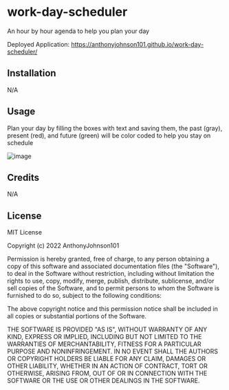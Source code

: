 # work-day-scheduler
An hour by hour agenda to help you plan your day

Deployed Application: https://anthonyjohnson101.github.io/work-day-scheduler/

## Installation

N/A

## Usage

Plan your day by filling the boxes with text and saving them, the past (gray), present (red), and future (green) will be color coded to help you stay on schedule

![image](https://user-images.githubusercontent.com/116526152/210303611-12de4abc-2740-4da8-aa16-1fae62287650.png)

## Credits

N/A

## License

MIT License

Copyright (c) 2022 AnthonyJohnson101

Permission is hereby granted, free of charge, to any person obtaining a copy
of this software and associated documentation files (the "Software"), to deal
in the Software without restriction, including without limitation the rights
to use, copy, modify, merge, publish, distribute, sublicense, and/or sell
copies of the Software, and to permit persons to whom the Software is
furnished to do so, subject to the following conditions:

The above copyright notice and this permission notice shall be included in all
copies or substantial portions of the Software.

THE SOFTWARE IS PROVIDED "AS IS", WITHOUT WARRANTY OF ANY KIND, EXPRESS OR
IMPLIED, INCLUDING BUT NOT LIMITED TO THE WARRANTIES OF MERCHANTABILITY,
FITNESS FOR A PARTICULAR PURPOSE AND NONINFRINGEMENT. IN NO EVENT SHALL THE
AUTHORS OR COPYRIGHT HOLDERS BE LIABLE FOR ANY CLAIM, DAMAGES OR OTHER
LIABILITY, WHETHER IN AN ACTION OF CONTRACT, TORT OR OTHERWISE, ARISING FROM,
OUT OF OR IN CONNECTION WITH THE SOFTWARE OR THE USE OR OTHER DEALINGS IN THE
SOFTWARE.
